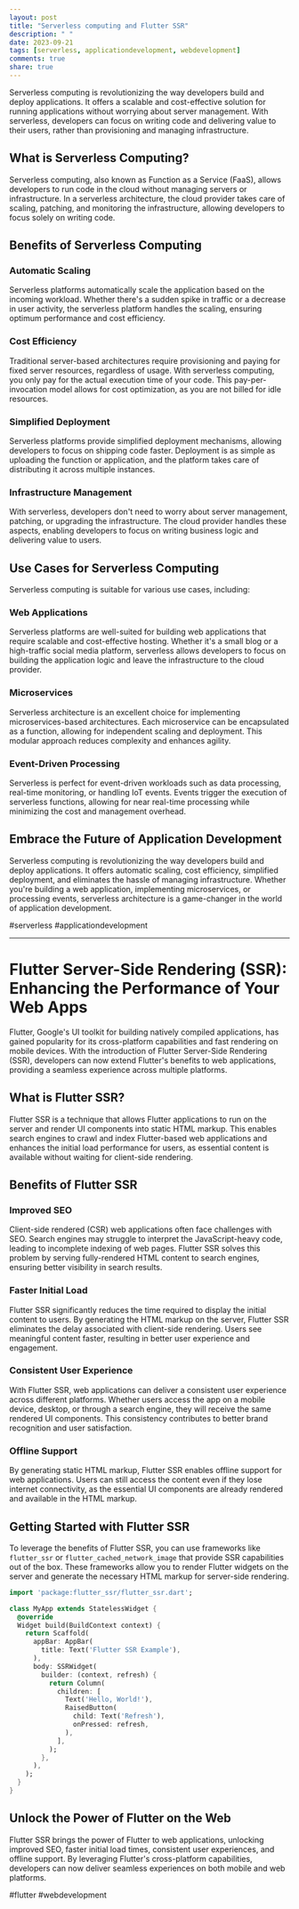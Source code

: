 ```yaml
---
layout: post
title: "Serverless computing and Flutter SSR"
description: " "
date: 2023-09-21
tags: [serverless, applicationdevelopment, webdevelopment]
comments: true
share: true
---
```


Serverless computing is revolutionizing the way developers build and deploy applications. It offers a scalable and cost-effective solution for running applications without worrying about server management. With serverless, developers can focus on writing code and delivering value to their users, rather than provisioning and managing infrastructure.

## What is Serverless Computing?

Serverless computing, also known as Function as a Service (FaaS), allows developers to run code in the cloud without managing servers or infrastructure. In a serverless architecture, the cloud provider takes care of scaling, patching, and monitoring the infrastructure, allowing developers to focus solely on writing code.

## Benefits of Serverless Computing

### Automatic Scaling

Serverless platforms automatically scale the application based on the incoming workload. Whether there's a sudden spike in traffic or a decrease in user activity, the serverless platform handles the scaling, ensuring optimum performance and cost efficiency.

### Cost Efficiency

Traditional server-based architectures require provisioning and paying for fixed server resources, regardless of usage. With serverless computing, you only pay for the actual execution time of your code. This pay-per-invocation model allows for cost optimization, as you are not billed for idle resources.

### Simplified Deployment

Serverless platforms provide simplified deployment mechanisms, allowing developers to focus on shipping code faster. Deployment is as simple as uploading the function or application, and the platform takes care of distributing it across multiple instances.

### Infrastructure Management

With serverless, developers don't need to worry about server management, patching, or upgrading the infrastructure. The cloud provider handles these aspects, enabling developers to focus on writing business logic and delivering value to users.

## Use Cases for Serverless Computing

Serverless computing is suitable for various use cases, including:

### Web Applications

Serverless platforms are well-suited for building web applications that require scalable and cost-effective hosting. Whether it's a small blog or a high-traffic social media platform, serverless allows developers to focus on building the application logic and leave the infrastructure to the cloud provider.

### Microservices

Serverless architecture is an excellent choice for implementing microservices-based architectures. Each microservice can be encapsulated as a function, allowing for independent scaling and deployment. This modular approach reduces complexity and enhances agility.

### Event-Driven Processing

Serverless is perfect for event-driven workloads such as data processing, real-time monitoring, or handling IoT events. Events trigger the execution of serverless functions, allowing for near real-time processing while minimizing the cost and management overhead.

## Embrace the Future of Application Development

Serverless computing is revolutionizing the way developers build and deploy applications. It offers automatic scaling, cost efficiency, simplified deployment, and eliminates the hassle of managing infrastructure. Whether you're building a web application, implementing microservices, or processing events, serverless architecture is a game-changer in the world of application development.

\#serverless \#applicationdevelopment

---

# Flutter Server-Side Rendering (SSR): Enhancing the Performance of Your Web Apps

Flutter, Google's UI toolkit for building natively compiled applications, has gained popularity for its cross-platform capabilities and fast rendering on mobile devices. With the introduction of Flutter Server-Side Rendering (SSR), developers can now extend Flutter's benefits to web applications, providing a seamless experience across multiple platforms.

## What is Flutter SSR?

Flutter SSR is a technique that allows Flutter applications to run on the server and render UI components into static HTML markup. This enables search engines to crawl and index Flutter-based web applications and enhances the initial load performance for users, as essential content is available without waiting for client-side rendering.

## Benefits of Flutter SSR

### Improved SEO

Client-side rendered (CSR) web applications often face challenges with SEO. Search engines may struggle to interpret the JavaScript-heavy code, leading to incomplete indexing of web pages. Flutter SSR solves this problem by serving fully-rendered HTML content to search engines, ensuring better visibility in search results.

### Faster Initial Load

Flutter SSR significantly reduces the time required to display the initial content to users. By generating the HTML markup on the server, Flutter SSR eliminates the delay associated with client-side rendering. Users see meaningful content faster, resulting in better user experience and engagement.

### Consistent User Experience

With Flutter SSR, web applications can deliver a consistent user experience across different platforms. Whether users access the app on a mobile device, desktop, or through a search engine, they will receive the same rendered UI components. This consistency contributes to better brand recognition and user satisfaction.

### Offline Support

By generating static HTML markup, Flutter SSR enables offline support for web applications. Users can still access the content even if they lose internet connectivity, as the essential UI components are already rendered and available in the HTML markup.

## Getting Started with Flutter SSR

To leverage the benefits of Flutter SSR, you can use frameworks like `flutter_ssr` or `flutter_cached_network_image` that provide SSR capabilities out of the box. These frameworks allow you to render Flutter widgets on the server and generate the necessary HTML markup for server-side rendering.

```dart
import 'package:flutter_ssr/flutter_ssr.dart';

class MyApp extends StatelessWidget {
  @override
  Widget build(BuildContext context) {
    return Scaffold(
      appBar: AppBar(
        title: Text('Flutter SSR Example'),
      ),
      body: SSRWidget(
        builder: (context, refresh) {
          return Column(
            children: [
              Text('Hello, World!'),
              RaisedButton(
                child: Text('Refresh'),
                onPressed: refresh,
              ),
            ],
          );
        },
      ),
    );
  }
}
```

## Unlock the Power of Flutter on the Web

Flutter SSR brings the power of Flutter to web applications, unlocking improved SEO, faster initial load times, consistent user experiences, and offline support. By leveraging Flutter's cross-platform capabilities, developers can now deliver seamless experiences on both mobile and web platforms.

\#flutter \#webdevelopment